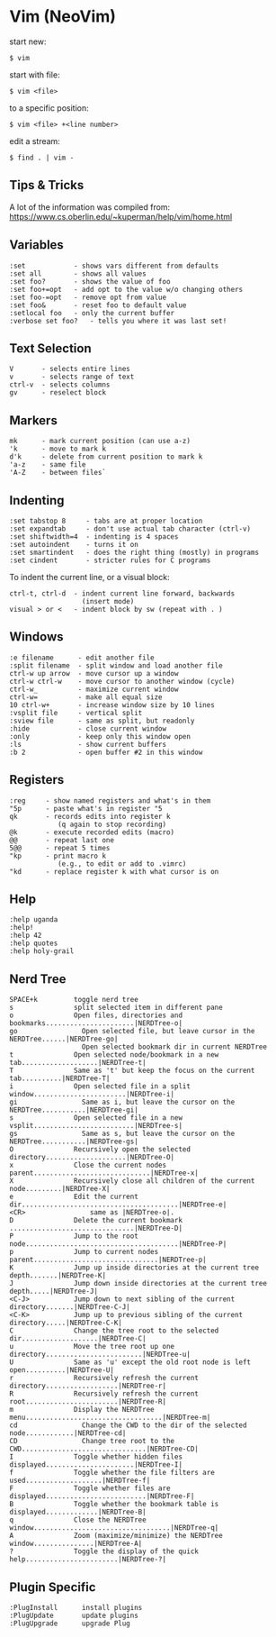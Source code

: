 # Vim (NeoVim)

start new:

    $ vim 

start with file:

    $ vim <file>

to a specific position:
    
    $ vim <file> +<line number>

edit a stream:

    $ find . | vim -

## Tips & Tricks

A lot of the information was compiled from: https://www.cs.oberlin.edu/~kuperman/help/vim/home.html

## Variables

    :set            - shows vars different from defaults
    :set all        - shows all values
    :set foo?       - shows the value of foo
    :set foo+=opt   - add opt to the value w/o changing others
    :set foo-=opt   - remove opt from value
    :set foo&       - reset foo to default value
    :setlocal foo   - only the current buffer
    :verbose set foo?   - tells you where it was last set!

## Text Selection

    V       - selects entire lines 
    v       - selects range of text
    ctrl-v  - selects columns
    gv      - reselect block

## Markers

    mk      - mark current position (can use a-z)
    'k      - move to mark k
    d'k     - delete from current position to mark k
    'a-z    - same file
    'A-Z    - between files`

## Indenting

    :set tabstop 8     - tabs are at proper location
    :set expandtab     - don't use actual tab character (ctrl-v)
    :set shiftwidth=4  - indenting is 4 spaces
    :set autoindent    - turns it on
    :set smartindent   - does the right thing (mostly) in programs
    :set cindent       - stricter rules for C programs

To indent the current line, or a visual block:

    ctrl-t, ctrl-d  - indent current line forward, backwards 
                      (insert mode)
    visual > or <   - indent block by sw (repeat with . )

## Windows

    :e filename      - edit another file
    :split filename  - split window and load another file
    ctrl-w up arrow  - move cursor up a window
    ctrl-w ctrl-w    - move cursor to another window (cycle)
    ctrl-w_          - maximize current window
    ctrl-w=          - make all equal size
    10 ctrl-w+       - increase window size by 10 lines
    :vsplit file     - vertical split
    :sview file      - same as split, but readonly
    :hide            - close current window
    :only            - keep only this window open
    :ls              - show current buffers
    :b 2             - open buffer #2 in this window

## Registers

    :reg     - show named registers and what's in them
    "5p      - paste what's in register "5
    qk       - records edits into register k 
                (q again to stop recording)
    @k       - execute recorded edits (macro)
    @@       - repeat last one
    5@@      - repeat 5 times
    "kp      - print macro k 
                (e.g., to edit or add to .vimrc)
    "kd      - replace register k with what cursor is on

## Help

    :help uganda
    :help!
    :help 42
    :help quotes
    :help holy-grail

## Nerd Tree
    
    SPACE+k         toggle nerd tree
    s               split selected item in different pane
    o               Open files, directories and bookmarks......................|NERDTree-o|
    go                Open selected file, but leave cursor in the NERDTree......|NERDTree-go|
                      Open selected bookmark dir in current NERDTree
    t               Open selected node/bookmark in a new tab...................|NERDTree-t|
    T               Same as 't' but keep the focus on the current tab..........|NERDTree-T|
    i               Open selected file in a split window.......................|NERDTree-i|
    gi                Same as i, but leave the cursor on the NERDTree...........|NERDTree-gi|
    s               Open selected file in a new vsplit.........................|NERDTree-s|
    gs                Same as s, but leave the cursor on the NERDTree...........|NERDTree-gs|
    O               Recursively open the selected directory....................|NERDTree-O|
    x               Close the current nodes parent.............................|NERDTree-x|
    X               Recursively close all children of the current node.........|NERDTree-X|
    e               Edit the current dir.......................................|NERDTree-e|
    <CR>                same as |NERDTree-o|.
    D               Delete the current bookmark ...............................|NERDTree-D|
    P               Jump to the root node......................................|NERDTree-P|
    p               Jump to current nodes parent...............................|NERDTree-p|
    K               Jump up inside directories at the current tree depth.......|NERDTree-K|
    J               Jump down inside directories at the current tree depth.....|NERDTree-J|
    <C-J>           Jump down to next sibling of the current directory.......|NERDTree-C-J|
    <C-K>           Jump up to previous sibling of the current directory.....|NERDTree-C-K|
    C               Change the tree root to the selected dir...................|NERDTree-C|
    u               Move the tree root up one directory........................|NERDTree-u|
    U               Same as 'u' except the old root node is left open..........|NERDTree-U|
    r               Recursively refresh the current directory..................|NERDTree-r|
    R               Recursively refresh the current root.......................|NERDTree-R|
    m               Display the NERDTree menu..................................|NERDTree-m|
    cd                Change the CWD to the dir of the selected node............|NERDTree-cd|
    CD                Change tree root to the CWD...............................|NERDTree-CD|
    I               Toggle whether hidden files displayed......................|NERDTree-I|
    f               Toggle whether the file filters are used...................|NERDTree-f|
    F               Toggle whether files are displayed.........................|NERDTree-F|
    B               Toggle whether the bookmark table is displayed.............|NERDTree-B|
    q               Close the NERDTree window..................................|NERDTree-q|
    A               Zoom (maximize/minimize) the NERDTree window...............|NERDTree-A|
    ?               Toggle the display of the quick help.......................|NERDTree-?|

## Plugin Specific

    :PlugInstall      install plugins 
    :PlugUpdate       update plugins
    :PlugUpgrade      upgrade Plug


